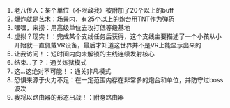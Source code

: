 1. 老八传人：某个单位（不限敌我）被附加了20个以上的buff  
2. 爆炸就是艺术：场景内，有25个以上的炮台用TNT作为弹药
3. 嘿嘿，来捞：用高级单位去攻打低等级基地
4. 虚拟？现实！：完成某个支线任务后获得，这个支线主要描述了一个小孩从小开始就一直佩戴VR设备，最后才知道这世界并不是VR上能显示出来的
5. 让我访问！：短时间内向未解锁的主线连续发射核心
6. 结束...了？：通关炼狱模式
7. 这...这绝对不可能！：通关非凡模式
8. 恐惧来源于火力不足：在一定范围内存在非常多的炮台和单位，并防守过boss波次
10. 我将以路由器的形态出战！：附身路由器